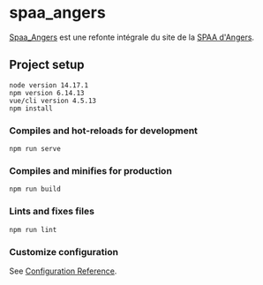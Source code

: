 # spaa_angers

[Spaa_Angers](bit.ly/spaa_angers) est une refonte intégrale du site de la [SPAA d'Angers](http://www.spaa-angers.com/).

## Project setup
```
node version 14.17.1
npm version 6.14.13
vue/cli version 4.5.13
npm install
```

### Compiles and hot-reloads for development
```
npm run serve
```

### Compiles and minifies for production
```
npm run build
```

### Lints and fixes files
```
npm run lint
```

### Customize configuration
See [Configuration Reference](https://cli.vuejs.org/config/).
